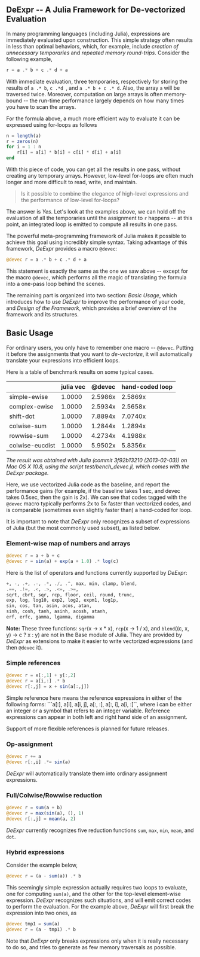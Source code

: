 ## DeExpr -- A Julia Framework for De-vectorized Evaluation

In many programming languages (including Julia), expressions are immediately evaluated upon construction. This simple strategy often results in less than optimal behaviors, which, for example, include *creation of unnecessary temporaries* and *repeated memory round-trips*. Consider the following example,

```julia
r = a .* b + c .* d + a
```

With immediate evaluation, three temporaries, respectively for storing the results of ``a .* b``, ``c .*d ``, and ``a .* b + c .* d``. Also, the array ``a`` will be traversed twice. Moreover, computation on large arrays is often memory-bound -- the run-time performance largely depends on how many times you have to scan the arrays. 

For the formula above, a much more efficient way to evaluate it can be expressed using for-loops as follows

```julia
n = length(a)
r = zeros(n)
for i = 1 : n
	r[i] = a[i] * b[i] + c[i] * d[i] + a[i]
end
```

With this piece of code, you can get all the results in one pass, without creating any temporary arrays.
However, low-level for-loops are often much longer and more difficult to read, write, and maintain. 

> Is it possible to combine the elegance of high-level expressions and the performance of low-level for-loops?

The answer is *Yes*. Let's look at the examples above, we can hold off the evaluation of all the temporaries until the assignment to ``r`` happens -- at this point, an integrated loop is emitted to compute all results in one pass.

The powerful meta-programming framework of Julia makes it possible to achieve this goal using incredibly simple syntax. Taking advantage of this framework, *DeExpr* provides a macro ``@devec``:

```julia
@devec r = a .* b + c .* d + a
``` 

This statement is exactly the same as the one we saw above -- except for the macro ``@devec``, which performs all the magic of translating the formula into a one-pass loop behind the scenes.

The remaining part is organized into two section: *Basic Usage*, which introduces how to use *DeExpr* to improve the performance of your code, and *Design of the Framework*, which provides a brief overview of the framework and its structures. 

## Basic Usage

For ordinary users, you only have to remember one macro -- ``@devec``. Putting it before the assignments that you want to *de-vectorize*, it will automatically translate your expressions into efficient loops.

Here is a table of benchmark results on some typical cases.

|                 |  julia vec |  @devec  | hand-coded loop |
| -------------   | -----------|---------|-----------------|
| simple-ewise    |   1.0000   | 2.5986x |  2.5869x |
| complex-ewise   |   1.0000   | 2.5934x |  2.5658x |
| shift-dot       |   1.0000   | 7.8894x |  7.0740x |
| colwise-sum     |   1.0000   | 1.2844x |  1.2894x |
| rowwise-sum     |   1.0000   | 4.2734x |  4.1988x |
| colwise-eucdist |   1.0000   | 5.9502x |  5.8356x |

*The result was obtained with Julia (commit 3f92b13210 (2013-02-03)) on Mac OS X 10.8, using the script test/bench_devec.jl, which comes with the DeExpr package.*

Here, we use vectorized Julia code as the baseline, and report the performance gains (for example, if the baseline takes 1 sec, and devec takes 0.5sec, then the gain is 2x). We can see that codes tagged with the ``@devec`` macro typically performs 2x to 5x faster than vectorized codes, and is comparable (sometimes even slightly faster than) a hand-coded for loop. 

It is important to note that *DeExpr* only recognizes a subset of expressions of Julia (but the most commonly used subset), as listed below.

### Element-wise map of numbers and arrays

```julia
@devec r = a + b + c
@devec r = sin(a) + exp(a + 1.0) .* log(c)
```

Here is the list of operators and functions currently supported by *DeExpr*:

```julia
+, -, .+, .-, .*, ./, .^, max, min, clamp, blend,
.==, .!=, .<, .>, .<=, .>=, 
sqrt, cbrt, sqr, rcp, floor, ceil, round, trunc,
exp, log, log10, exp2, log2, expm1, log1p, 
sin, cos, tan, asin, acos, atan, 
sinh, cosh, tanh, asinh, acosh, atanh,
erf, erfc, gamma, lgamma, digamma
```
**Note:** These three functions: ``sqr``(x -> x * x), ``rcp``(x -> 1 / x), and ``blend``((c, x, y) -> c ? x : y) are not in the Base module of Julia. They are provided by *DeExpr* as extensions to make it easier to write vectorized expressions (and then ``@devec`` it).
 
### Simple references

```julia
@devec r = x[:,1] + y[:,2]
@devec r = a[i,:] .* b
@devec r[:,j] = x + sin(a[:,j])
```

Simple reference here means the reference expressions in either of the following forms: 
```a[:], a[i], a[i, j], a[:, :], a[:, i], a[i, :]``, where i can be either an integer or a symbol that refers to an integer variable. Reference expressions can appear in both left and right hand side of an assignment.

Support of more flexible references is planned for future releases.

### Op-assignment

```julia
@devec r += a
@devec r[:,i] .*= sin(a)
```

*DeExpr* will automatically translate them into ordinary assignment expressions.


### Full/Colwise/Rowwise reduction

```julia
@devec r = sum(a + b)
@devec r = max(sin(a), (), 1)
@devec r[:,j] = mean(a, 2)
``` 

*DeExpr* currently recognizes five reduction functions ``sum``, ``max``, ``min``, ``mean``, and ``dot``.


### Hybrid expressions

Consider the example below, 

```julia
@devec r = (a - sum(a)) .* b
```

This seemingly simple expression actually requires two loops to evaluate, one for computing ``sum(a)``, and the other for the top-level element-wise expression. *DeExpr* recognizes such situations, and will emit correct codes to perform the evaluation. For the example above, *DeExpr* will first break the expression into two ones, as 

```julia
@devec tmp1 = sum(a)
@devec r = (a - tmp1) .* b
```

Note that *DeExpr* only breaks expressions only when it is really necessary to do so, and tries to generate as few memory traversals as possible.




